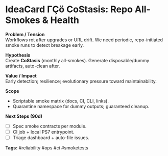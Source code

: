 <!-- status: stub; target: 150+ words -->
<!-- status: stub; target: 150+ words -->
<!-- status: stub; target: 150+ words -->
<!-- status: stub; target: 150+ words -->
<!-- status: stub; target: 150+ words -->
<!-- status: stub; target: 150+ words -->
# IdeaCard ΓÇö CoStasis: Repo All-Smokes & Health

**Problem / Tension**  
Workflows rot after upgrades or URL drift. We need periodic, repo-initiated smoke runs to detect breakage early.

**Hypothesis**  
Create **CoStasis** (monthly all-smokes). Generate disposable/dummy artifacts, auto-clean after.

**Value / Impact**  
Early detection; resilience; evolutionary pressure toward maintainability.

**Scope**  
- Scriptable smoke matrix (docs, CI, CLI, links).  
- Quarantine namespace for dummy outputs; guaranteed cleanup.

**Next Steps (90d)**  
- [ ] Spec smoke contracts per module.  
- [ ] CI job + local PS7 entrypoint.  
- [ ] Triage dashboard + auto-file issues.

**Tags:** #reliability #ops #ci #smoketests






